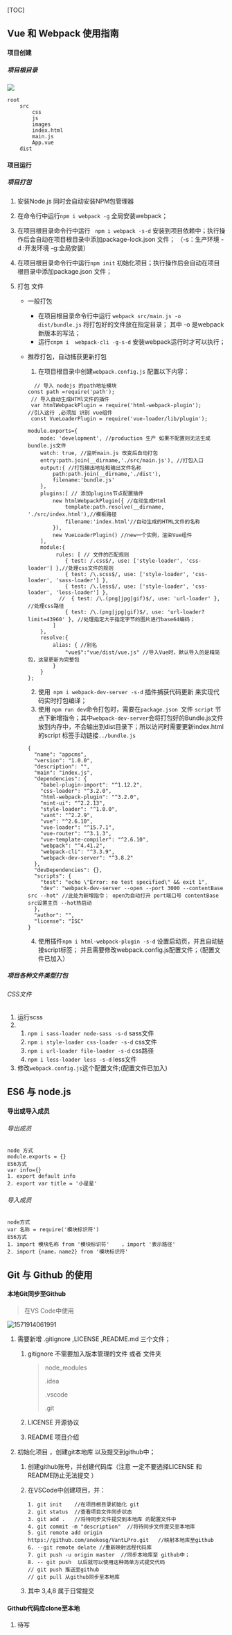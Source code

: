 [TOC]

## Vue 和 Webpack 使用指南
#### 项目创建
##### 项目根目录
![](./../images/1571825414092.png)

```
root
	src	
		css
		js
		images
		index.html
		main.js
		App.vue
	dist
```

#### 项目运行

##### 项目打包

1. 安装Node.js 同时会自动安装NPM包管理器

2. 在命令行中运行````npm i webpack -g```` 全局安装webpack；

3. 在项目根目录命令行中运行 ``` npm i webpack -s-d``` 安装到项目依赖中；执行操作后会自动在项目根目录中添加package-lock.json 文件； （-s：生产环境 -d :开发环境 -g:全局安装）

4. 在项目根目录命令行中运行````npm init```` 初始化项目；执行操作后会自动在项目根目录中添加package.json 文件；

5. 打包 文件

   - 一般打包
     - 在项目根目录命令行中运行 ```webpack src/main.js -o dist/bundle.js```  将打包好的文件放在指定目录； 其中 -o 是webpack新版本的写法；
     - 运行```cnpm i  webpack-cli -g-s-d``` 安装webpack运行时才可以执行；

   - 推荐打包，自动捕获更新打包

     1. 在项目根目录中创建`webpack.config.js` 配置以下内容：

     ```
       // 导入 nodejs 的path地址模块
     const path =require('path');
      // 导入自动生成HTMl文件的插件
      var htmlWebpackPlugin = require('html-webpack-plugin');
     //引入这行 ,必须加 识别 vue组件
      const VueLoaderPlugin = require('vue-loader/lib/plugin'); 
     
     module.exports={
         mode: 'development', //production 生产 如果不配置则无法生成 bundle.js文件
         watch: true, //监听main.js 改变后自动打包
         entry:path.join(__dirname,'./src/main.js'), //打包入口
         output:{ //打包输出地址和输出文件名称
             path:path.join(__dirname,'./dist'),
             filename:'bundle.js'
         },
         plugins:[ // 添加plugins节点配置插件
             new htmlWebpackPlugin({ //在动生成Html
                 template:path.resolve(__dirname, './src/index.html'),//模板路径
                 filename:'index.html'//自动生成的HTML文件的名称
             }),
             new VueLoaderPlugin() //new一个实例，渲染Vue组件
         ],
         module:{
              rules: [ // 文件的匹配规则
                 { test: /.css$/, use: ['style-loader', 'css-loader'] },//处理css文件的规则
                 { test: /\.scss$/, use: ['style-loader', 'css-loader', 'sass-loader'] },
                 { test: /\.less$/, use: ['style-loader', 'css-loader', 'less-loader'] },
               //  { test: /\.(png|jpg|gif)$/, use: 'url-loader' }, //处理css路径
                 { test: /\.(png|jpg|gif)$/, use: 'url-loader?limit=43960' }, //处理指定大于指定字节的图片进行base64编码；
             ]
         },
         resolve:{
             alias: { //别名
                 "vue$":"vue/dist/vue.js" //导入Vue时，默认导入的是精简包，这里更新为完整包
             }
         }
     };
     ```

     2. 使用``` npm i webpack-dev-server -s-d``` 插件捕获代码更新 来实现代码实时打包编译；
     3. 使用 `npm run dev`命令打包时，需要在`package.json `文件 `script` 节点下新增指令；其中`webpack-dev-server`会将打包好的Bundle.js文件放到内存中，不会输出到dist目录下；所以访问时需要更新index.html 的script 标签手动链接```../bundle.js```

     ```
     {
       "name": "appcms",
       "version": "1.0.0",
       "description": "",
       "main": "index.js",
       "dependencies": {
         "babel-plugin-import": "^1.12.2",
         "css-loader": "^3.2.0",
         "html-webpack-plugin": "^3.2.0",
         "mint-ui": "^2.2.13",
         "style-loader": "^1.0.0",
         "vant": "^2.2.9",
         "vue": "^2.6.10",
         "vue-loader": "^15.7.1",
         "vue-router": "^3.1.3",
         "vue-template-compiler": "^2.6.10",
         "webpack": "^4.41.2",
         "webpack-cli": "^3.3.9",
         "webpack-dev-server": "^3.8.2"
       },
       "devDependencies": {},
       "scripts": {
         "test": "echo \"Error: no test specified\" && exit 1",
         "dev": "webpack-dev-server --open --port 3000 --contentBase src --hot" //此处为新增指令； open为自动打开 port端口号 contentBase src设置主页 --hot热启动
       },
       "author": "",
       "license": "ISC"
     }
     
     ```

     4. 使用插件````npm i html-webpack-plugin -s-d```` 设置启动页，并且自动链接script标签； 并且需要修改webpack.config.js配置文件；（配置文件已加入）
##### 项目各种文件类型打包

###### CSS文件

1. 运行scss 
2. 
   1. ```npm i sass-loader node-sass -s-d```  sass文件
   2. `npm i style-loader css-loader -s-d` css文件
   3. `npm i url-loader file-loader -s-d` css路径
   4. ```npm i less-loader less -s-d``` less文件
3. 修改`webpack.config.js`这个配置文件;(配置文件已加入)



## ES6 与 node.js

####  导出或导入成员

###### 导出成员

```
node 方式
module.exports = {}
ES6方式
var info={}
1. export default info
2. export var title = '小星星' 
```

###### 导入成员

```
node方式
var 名称 = require('模块标识符')
ES6方式
1. import 模块名称 from '模块标识符'    ，import '表示路径'
2. import {name，name2} from '模块标识符'
```

## Git 与 Github 的使用

#### 本地Git同步至Github

> 在VS Code中使用

![1571914061991](./../images/1571914061991.png)

1. 需要新增 .gitignore ,LICENSE ,README.md 三个文件；
   1. gitignore  不需要加入版本管理的文件 或者 文件夹

      > node_modules
      >
      > .idea
      >
      > .vscode
      >
      > .git

   2. LICENSE  开源协议

   3. README 项目介绍

2. 初始化项目 ，创建git本地库 以及提交到github中；

   1. 创建github账号，并创建代码库（注意 一定不要选择LICENSE  和 README防止无法提交 ）

   2. 在VSCode中创建项目，并：

      ```
      1. git init    //在项目根目录初始化 git
      2. git status  //查看项目文件同步状态
      3. git add .   //将待同步文件提交到本地库 的配置文件中
      4. git commit -m "description"  //将待同步文件提交至本地库
      5. git remote add origin https://github.com/anekosg/VantLPro.git   //映射本地库至github 
      6. --git remote delate //重新映射远程代码库
      7. git push -u origin master  //同步本地库至 github中；
      8. -- git push  以后就可以使用这种简单方式提交代码
      // git push 推送至github 
      // git pull 从github同步至本地库
      ```

   3. 其中 3,4,8 属于日常提交
#### Github代码库clone至本地

1. 待写